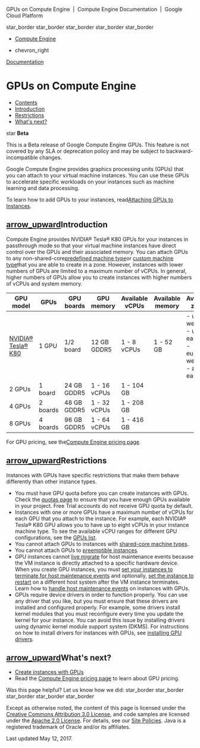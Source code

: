 GPUs on Compute Engine  |  Compute Engine Documentation       |  Google Cloud Platform

star_border
star_border
star_border
star_border
star_border

- [Compute Engine](https://cloud.google.com/compute/)

- chevron_right

 [Documentation](https://cloud.google.com/compute/docs/)

#  GPUs on Compute Engine

- [Contents](https://cloud.google.com/compute/docs/gpus/#top_of_page)
- [Introduction](https://cloud.google.com/compute/docs/gpus/#introduction)
- [Restrictions](https://cloud.google.com/compute/docs/gpus/#restrictions)
- [What's next?](https://cloud.google.com/compute/docs/gpus/#whats_next)

star  **Beta**

This is a Beta release of Google Compute Engine GPUs. This feature is not covered by any SLA or deprecation policy and may be subject to backward-incompatible changes.

Google Compute Engine provides graphics processing units (GPUs) that you can attach to your virtual machine instances. You can use these GPUs to accelerate specific workloads on your instances such as machine learning and data processing.

To learn how to add GPUs to your instances, read[Attaching GPUs to Instances](https://cloud.google.com/compute/docs/gpus/add-gpus).

## [arrow_upward](https://cloud.google.com/compute/docs/gpus/#top_of_page)Introduction

Compute Engine provides NVIDIA® Tesla® K80 GPUs for your instances in passthrough mode so that your virtual machine instances have direct control over the GPUs and their associated memory. You can attach GPUs to any non-shared-core[predefined machine type](https://cloud.google.com/compute/docs/machine-types#predefined_machine_types)or [custom machine type](https://cloud.google.com/compute/docs/machine-types#custom_machine_types)that you are able to create in a zone. However, instances with lower numbers of GPUs are limited to a maximum number of vCPUs. In general, higher numbers of GPUs allow you to create instances with higher numbers of vCPUs and system memory.

| GPU model | GPUs | GPU boards | GPU memory | Available vCPUs | Available memory | Available zones |
| --- | --- | --- | --- | --- | --- | --- |
| [NVIDIA® Tesla® K80](http://www.nvidia.com/object/tesla-k80.html) | 1 GPU | 1/2 board | 12 GB GDDR5 | 1 - 8 vCPUs | 1 - 52 GB | - us-west1-b<br>- us-east1-d<br>- europe-west1-b<br>- asia-east1-a |
| 2 GPUs | 1 board | 24 GB GDDR5 | 1 - 16 vCPUs | 1 - 104 GB |
| 4 GPUs | 2 boards | 48 GB GDDR5 | 1 - 32 vCPUs | 1 - 208 GB |
| 8 GPUs | 4 boards | 96 GB GDDR5 | 1 - 64 vCPUs | 1 - 416 GB |

For GPU pricing, see the[Compute Engine pricing page](https://cloud.google.com/compute/pricing#gpus).

## [arrow_upward](https://cloud.google.com/compute/docs/gpus/#top_of_page)Restrictions

Instances with GPUs have specific restrictions that make them behave differently than other instance types.

- You must have GPU quota before you can create instances with GPUs. Check the [quotas page](https://console.cloud.google.com/compute/quotas) to ensure that you have enough GPUs available in your project. Free Trial accounts do not receive GPU quota by default.
- Instances with one or more GPUs have a maximum number of vCPUs for each GPU that you attach to the instance. For example, each NVIDIA® Tesla® K80 GPU allows you to have up to eight vCPUs in your instance machine type. To see the available vCPU ranges for different GPU configurations, see the [GPUs list](https://cloud.google.com/compute/docs/machine-types).
- You cannot attach GPUs to instances with [shared-core machine types](https://cloud.google.com/compute/docs/machine-types#sharedcore).
- You cannot attach GPUs to [preemptible instances](https://cloud.google.com/compute/docs/instances/preemptible).
- GPU instances cannot [live migrate](https://cloud.google.com/compute/docs/instances/setting-instance-scheduling-options#live_migrate) for host maintenance events because the VM instance is directly attached to a specific hardware device. When you create GPU instances, you must [set your instances to terminate for host maintenance events](https://cloud.google.com/compute/docs/instances/setting-instance-scheduling-options#settingoptions) and optionally, [set the instance to restart](https://cloud.google.com/compute/docs/instances/setting-instance-scheduling-options#autorestart) on a different host system after the VM instance terminates. Learn how to [handle host maintenance events](https://cloud.google.com/compute/docs/gpus/add-gpus#host-maintenance) on instances with GPUs.
- GPUs require device drivers in order to function properly. You can use any driver that you like, but you must ensure that these drivers are installed and configured properly. For example, some drivers install kernel modules that you must reconfigure every time you update the kernel for your instance. You can avoid this issue by installing drivers using dynamic kernel module support system (DKMS). For instructions on how to install drivers for instances with GPUs, see [installing GPU drivers](https://cloud.google.com/compute/docs/gpus/add-gpus#install-gpu-driver).

## [arrow_upward](https://cloud.google.com/compute/docs/gpus/#top_of_page)What's next?

- [Create instances with GPUs](https://cloud.google.com/compute/docs/gpus/add-gpus#create-new-gpu-instance)
- Read the [Compute Engine pricing page](https://cloud.google.com/compute/pricing#gpus) to learn about GPU pricing.

Was this page helpful? Let us know how we did:
star_border
star_border
star_border
star_border
star_border

Except as otherwise noted, the content of this page is licensed under the [Creative Commons Attribution 3.0 License](http://creativecommons.org/licenses/by/3.0/), and code samples are licensed under the [Apache 2.0 License](http://www.apache.org/licenses/LICENSE-2.0). For details, see our [Site Policies](https://developers.google.com/terms/site-policies). Java is a registered trademark of Oracle and/or its affiliates.

Last updated May 12, 2017.